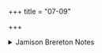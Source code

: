 +++
title = "07-09"

+++

<details><summary>Jamison Brereton Notes</summary>

Again, quite straightforward and not particularly cohesive.
</details>
